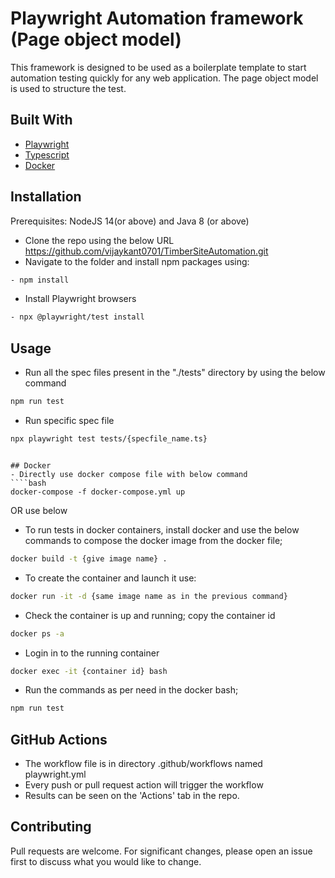 # Playwright Automation framework (Page object model)

This framework is designed to be used as a boilerplate template to start automation testing quickly for any web application. The page object model is used to structure the test.

## Built With

- [Playwright](https://playwright.dev)
- [Typescript](https://www.typescriptlang.org/)
- [Docker](https://www.docker.com/)

## Installation

Prerequisites:
NodeJS 14(or above) and Java 8 (or above)

- Clone the repo using the below URL
https://github.com/vijaykant0701/TimberSiteAutomation.git
- Navigate to the folder and install npm packages using:
```bash
- npm install
```

- Install Playwright browsers
```bash
- npx @playwright/test install
```

## Usage

- Run all the spec files present in the "./tests" directory by using the below command
```bash
npm run test
```
- Run specific spec file
```bash
npx playwright test tests/{specfile_name.ts}
```


```

## Docker 
- Directly use docker compose file with below command
````bash
docker-compose -f docker-compose.yml up
````
OR use below
- To run tests in docker containers, install docker and use the below commands to compose the docker image from the docker file;
```bash
docker build -t {give image name} .   
```
- To create the container and launch it use:
```bash
docker run -it -d {same image name as in the previous command}
```
- Check the container is up and running; copy the container id
```bash
docker ps -a 
```
- Login in to the running container 
```bash
docker exec -it {container id} bash
```
- Run the commands as per need in the docker bash;
```bash
npm run test
```

## GitHub Actions

- The workflow file is in directory .github/workflows named playwright.yml
- Every push or pull request action will trigger the workflow
- Results can be seen on the 'Actions' tab in the repo. 


## Contributing

Pull requests are welcome. For significant changes, please open an issue first
to discuss what you would like to change.

